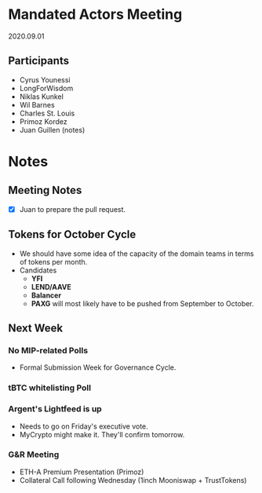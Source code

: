 # Mandated Actors Meeting

2020.09.01

## Participants

- Cyrus Younessi
- LongForWisdom
- Niklas Kunkel
- Wil Barnes
- Charles St. Louis
- Primoz Kordez
- Juan Guillen (notes)

# Notes

## Meeting Notes

- [x] Juan to prepare the pull request.

## Tokens for October Cycle

- We should have some idea of the capacity of the domain teams in terms of tokens per month.
- Candidates
  - **YFI**
  - **LEND/AAVE**
  - **Balancer**
  - **PAXG** will most likely have to be pushed from September to October.

## Next Week

### No MIP-related Polls

- Formal Submission Week for Governance Cycle.

### tBTC whitelisting Poll

### Argent's Lightfeed is up

- Needs to go on Friday's executive vote.
- MyCrypto might make it. They'll confirm tomorrow.

### G&R Meeting

- ETH-A Premium Presentation (Primoz)
- Collateral Call following Wednesday (1inch Mooniswap + TrustTokens)
